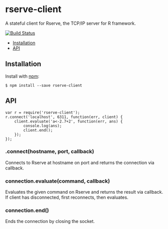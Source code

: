 # rserve-client

A stateful client for Rserve, the TCP/IP server for R framework.

[![Build Status](https://travis-ci.org/jakutis/rserve-client.svg)](https://travis-ci.org/jakutis/rserve-client)

- [Installation](#installation)
- [API](#api)

## Installation

  Install with [npm](https://www.npmjs.org/package/rserve-client):

    $ npm install --save rserve-client

## API

    var r = require('rserve-client');
    r.connect('localhost', 6311, function(err, client) {
        client.evaluate('a<-2.7+2', function(err, ans) {
            console.log(ans);
            client.end();
        });
    });

### .connect(hostname, port, callback)

Connects to Rserve at hostname on port and returns the connection via callback.

### connection.evaluate(command, callback)

Evaluates the given command on Rserve and returns the result via callback.
If client has disconnected, first reconnects, then evaluates.

### connection.end()

Ends the connection by closing the socket.
